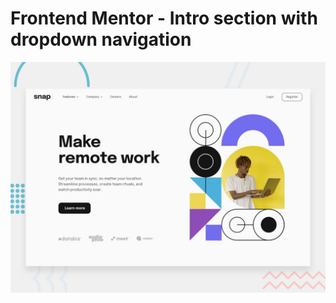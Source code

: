# Frontend Mentor - Intro section with dropdown navigation

![Design preview for the Intro section with dropdown navigation coding challenge](./design/desktop-preview.jpg)

## 